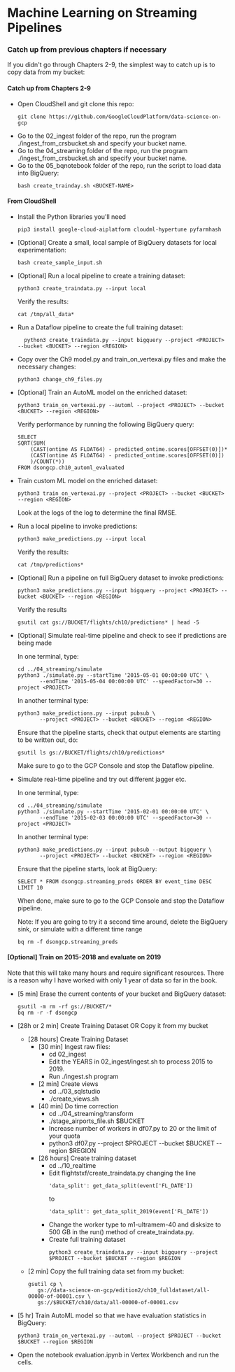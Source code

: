 # Machine Learning on Streaming Pipelines

### Catch up from previous chapters if necessary
If you didn't go through Chapters 2-9, the simplest way to catch up is to copy data from my bucket:

#### Catch up from Chapters 2-9
* Open CloudShell and git clone this repo:
    ```
    git clone https://github.com/GoogleCloudPlatform/data-science-on-gcp
    ```
* Go to the 02_ingest folder of the repo, run the program ./ingest_from_crsbucket.sh and specify your bucket name.
* Go to the 04_streaming folder of the repo, run the program ./ingest_from_crsbucket.sh and specify your bucket name.
* Go to the 05_bqnotebook folder of the repo, run the script to load data into BigQuery:
	```
	bash create_trainday.sh <BUCKET-NAME>
	```

#### From CloudShell
* Install the Python libraries you'll need
    ```
    pip3 install google-cloud-aiplatform cloudml-hypertune pyfarmhash
    ```
* [Optional] Create a small, local sample of BigQuery datasets for local experimentation:
    ```
    bash create_sample_input.sh
    ```
* [Optional] Run a local pipeline to create a training dataset:
    ```
    python3 create_traindata.py --input local
    ```
   Verify the results:
   ```
   cat /tmp/all_data*
   ```
* Run a Dataflow pipeline to create the full training dataset:
  ```
    python3 create_traindata.py --input bigquery --project <PROJECT> --bucket <BUCKET> --region <REGION>
  ```
* Copy over the Ch9 model.py and train_on_vertexai.py files and make the necessary changes:
  ```
  python3 change_ch9_files.py
  ```
* [Optional] Train an AutoML model on the enriched dataset:
  ```
  python3 train_on_vertexai.py --automl --project <PROJECT> --bucket <BUCKET> --region <REGION>
  ```
  Verify performance by running the following BigQuery query:
  ```
  SELECT  
  SQRT(SUM(
      (CAST(ontime AS FLOAT64) - predicted_ontime.scores[OFFSET(0)])*
      (CAST(ontime AS FLOAT64) - predicted_ontime.scores[OFFSET(0)])
      )/COUNT(*))
  FROM dsongcp.ch10_automl_evaluated
  ```
* Train custom ML model on the enriched dataset:
  ```
  python3 train_on_vertexai.py --project <PROJECT> --bucket <BUCKET> --region <REGION>
  ```
  Look at the logs of the log to determine the final RMSE.
* Run a local pipeline to invoke predictions:
    ```
    python3 make_predictions.py --input local
    ```
   Verify the results:
   ```
   cat /tmp/predictions*
   ```
* [Optional] Run a pipeline on full BigQuery dataset to invoke predictions:
    ```
    python3 make_predictions.py --input bigquery --project <PROJECT> --bucket <BUCKET> --region <REGION>
    ```
   Verify the results
   ```
   gsutil cat gs://BUCKET/flights/ch10/predictions* | head -5
   ```
* [Optional] Simulate real-time pipeline and check to see if predictions are being made

  
   In one terminal, type:
    ```
  cd ../04_streaming/simulate
  python3 ./simulate.py --startTime '2015-05-01 00:00:00 UTC' \
           --endTime '2015-05-04 00:00:00 UTC' --speedFactor=30 --project <PROJECT>
    ```
   
  In another terminal type:
    ```
    python3 make_predictions.py --input pubsub \
           --project <PROJECT> --bucket <BUCKET> --region <REGION>
    ```
  
  Ensure that the pipeline starts, check that output elements are starting to be written out, do:
   ```
   gsutil ls gs://BUCKET/flights/ch10/predictions*
   ```
   Make sure to go to the GCP Console and stop the Dataflow pipeline.

  
* Simulate real-time pipeline and try out different jagger etc.

  In one terminal, type:
    ```
  cd ../04_streaming/simulate
  python3 ./simulate.py --startTime '2015-02-01 00:00:00 UTC' \
           --endTime '2015-02-03 00:00:00 UTC' --speedFactor=30 --project <PROJECT>
    ```
   
  In another terminal type:
    ```
    python3 make_predictions.py --input pubsub --output bigquery \
           --project <PROJECT> --bucket <BUCKET> --region <REGION>
    ```
  
  Ensure that the pipeline starts, look at BigQuery:
   ```
   SELECT * FROM dsongcp.streaming_preds ORDER BY event_time DESC LIMIT 10
   ```
   When done, make sure to go to the GCP Console and stop the Dataflow pipeline.
   
   Note: If you are going to try it a second time around, delete the BigQuery sink, or simulate with a different time range
   ```
   bq rm -f dsongcp.streaming_preds
   ```
  
  
#### [Optional] Train on 2015-2018 and evaluate on 2019
Note that this will take many hours and require significant resources.
There is a reason why I have worked with only 1 year of data so far in the book.
* [5 min] Erase the current contents of your bucket and BigQuery dataset:
  ```
  gsutil -m rm -rf gs://BUCKET/*
  bq rm -r -f dsongcp
  ```
* [28h or 2 min] Create Training Dataset OR Copy it from my bucket
  * [28 hours] Create Training Dataset
    * [30 min] Ingest raw files:
      * cd 02_ingest
      * Edit the YEARS in 02_ingest/ingest.sh to process 2015 to 2019.
      * Run ./ingest.sh program
    * [2 min] Create views
      * cd ../03_sqlstudio
      * ./create_views.sh
    * [40 min] Do time correction
      * cd ../04_streaming/transform
      * ./stage_airports_file.sh $BUCKET
      * Increase number of workers in df07.py to 20 or the limit of your quota
      * python3 df07.py --project $PROJECT --bucket $BUCKET --region $REGION 
    * [26 hours] Create training dataset
      * cd ../10_realtime
      * Edit flightstxf/create_traindata.py changing the line
        ```
        'data_split': get_data_split(event['FL_DATE'])
        ```
        to
        ```
        'data_split': get_data_split_2019(event['FL_DATE'])
        ```
      * Change the worker type to m1-ultramem-40 and disksize to 500 GB in the run() method of create_traindata.py.
      * Create full training dataset
        ```
        python3 create_traindata.py --input bigquery --project $PROJECT --bucket $BUCKET --region $REGION
        ```
  * [2 min] Copy the full training data set from my bucket:
      ```
      gsutil cp \
         gs://data-science-on-gcp/edition2/ch10_fulldataset/all-00000-of-00001.csv \
         gs://$BUCKET/ch10/data/all-00000-of-00001.csv
      ```
 
* [5 hr] Train AutoML model so that we have evaluation statistics in BigQuery:
  ```
  python3 train_on_vertexai.py --automl --project $PROJECT --bucket $BUCKET --region $REGION
  ```
* Open the notebook evaluation.ipynb in Vertex Workbench and run the cells.
